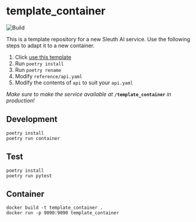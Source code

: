 # template_container
![Build](https://github.com/Sleuth-Capital/template_container/workflows/Build/badge.svg)

This is a template repository for a new Sleuth AI service.
Use the following steps to adapt it to a new container.

1. Click [use this template](https://github.com/Sleuth-Capital/template_container/generate)
2. Run ``poetry install``
3. Run ``poetry rename``
4. Modify ``reference/api.yaml``
5. Modify the contents of ``api`` to suit your ``api.yaml``

*Make sure to make the service available at* **``/template_container``** *in production!*

## Development
````
poetry install
poetry run container
````
## Test
````
poetry install
poetry run pytest
````
## Container
````
docker build -t template_container .
docker run -p 9090:9090 template_container
````
